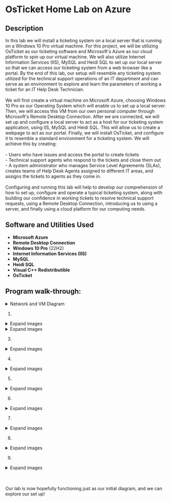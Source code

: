 <h1>OsTicket Home Lab on Azure</h1>

<h2>Description</h2>
In this lab we will install a ticketing system on a local server that is running on a Windows 10 Pro virtual machine. For this project, we will be utilizing OsTicket as our ticketing software and Microsoft's Azure as our cloud platform to spin up our virtual machine. We will also utilize Internet Information Services (IIS), MySQL and Heidi SQL to set up our local server so that we can access our ticketing system from a web browser like a portal. By the end of this lab, our setup will resemble any ticketing system utilized for the technical support operations of an IT department and can serve as an environment to explore and learn the parameters of working a ticket for an IT Help Desk Technician. 
<br><br>
We will first create a virtual machine on Microsoft Azure, choosing Windows 10 Pro as our Operating System which will enable us to set up a local server. Then, we will access this VM from our own personal computer through Microsoft's Remote Desktop Connection. After we are connected, we will set up and configure a local server to act as a host for our ticketing system application, using IIS, MySQL and Heidi SQL. This will allow us to create a webpage to act as our portal. Finally, we will install OsTicket, and configure it to resemble a standard environment for a ticketing system. We will achieve this by creating:
<br><br>
- Users who have issues and access the portal to create tickets
<br>
- Technical support agents who respond to the tickets and close them out
<br>
- A system administrator who manages Service Level Agreements (SLAs), creates teams of Help Desk Agents assigned to different IT areas, and assigns the tickets to agents as they come in. 
<br><br>
Configuring and running this lab will help to develop our comprehension of how to set up, configure and operate a typical ticketing system, along with building our confidence in working tickets to resolve technical support requests, using a Remote Desktop Connection, introducing us to using a server, and finally using a cloud platform for our computing needs.
</br>

<h2>Software and Utilities Used</h2>

- <b>Microsoft Azure</b>
- <b>Remote Desktop Connection</b>
- <b>Windows 10 Pro</b> (22H2)
- <b>Internet Information Services (IIS)</b>
- <b>MySQL</b>
- <b>Heidi SQL</b>
- <b>Visual C++ Redistributible</b>
- <b>OsTicket</b>

<h2>Program walk-through:</h2>

<details>

<summary>Network and VM Diagram</summary>

<img src="" height="80%" width="80%" />


</details>

1. 

<details>

<summary>Expand images</summary>

<img src="" height="80%" width="80%" />
<img src="" height="80%" width="80%" />
<img src="" height="80%" width="80%" />
<img src="" height="80%" width="80%" />
<img src="" height="80%" width="80%" />
<img src="" height="80%" width="80%" />
<img src="" height="80%" width="80%" />
<img src="" height="80%" width="80%" />
<img src="" height="80%" width="80%" />
<img src="" height="80%" width="80%" />
<img src="" height="80%" width="80%" />
<img src="" height="80%" width="80%" />


</details>


<details>

<summary>Expand images</summary>

<img src="" height="80%" width="80%" />
<img src="" height="80%" width="80%" />
<img src="" height="80%" width="80%" />
<img src="" height="80%" width="80%" />
<img src="" height="80%" width="80%" />
<img src="" height="80%" width="80%" />

</details>

3. 

<details>

<summary>Expand images</summary>

<img src="" height="80%" width="80%" />
<img src="" height="80%" width="80%" />
<img src="" height="80%" width="80%" />
<img src="" height="80%" width="80%" />
<img src="" height="80%" width="80%" />
<img src="" height="80%" width="80%" />

</details>

4. 

<details>
<summary>Expand images</summary>

<img src="" height="80%" width="80%" />
<img src="" height="80%" width="80%" />
<img src="" height="80%" width="80%" />
<img src="" height="80%" width="80%" />
<img src="" height="80%" width="80%" />
<img src="" height="80%" width="80%" />

</details>

5. 

<details>

<summary>Expand images</summary>

<img src="" height="80%" width="80%" />
<img src="" height="80%" width="80%" />
<img src="" height="80%" width="80%" />
<img src="" height="80%" width="80%" />
<img src="" height="80%" width="80%" />
<img src="" height="80%" width="80%" />

</details>


6. 

<details>
 
 <summary>Expand images</summary>
 
<img src="" height="80%" width="80%" />
<img src="" height="80%" width="80%" />
<img src="" height="80%" width="80%" />
<img src="" height="80%" width="80%" />
<img src="" height="80%" width="80%" />
<img src="" height="80%" width="80%" />
 
 </details>
 
7. 
 
 <details>
  
  <summary>Expand images</summary>
  
<img src="" height="80%" width="80%" />
<img src="" height="80%" width="80%" />
<img src="" height="80%" width="80%" />
<img src="" height="80%" width="80%" />
<img src="" height="80%" width="80%" />
<img src="" height="80%" width="80%" />

 </details>
 
 8.  
 
 <details>
 
 <summary>Expand images</summary>
 
<img src="" height="80%" width="80%" />
<img src="" height="80%" width="80%" />
<img src="" height="80%" width="80%" />
<img src="" height="80%" width="80%" />
<img src="" height="80%" width="80%" />
<img src="" height="80%" width="80%" />

</details>

9. 

<details>
 
 <summary>Expand images</summary>
 
 <img src="" height="80%" width="80%" />
<img src="" height="80%" width="80%" />
<img src="" height="80%" width="80%" />
<img src="" height="80%" width="80%" />
<img src="" height="80%" width="80%" />
<img src="" height="80%" width="80%" />
 
 </details>
 
 <br><br>Our lab is now hopefully functioning just as our initial diagram, and we can explore our set up!

</br>

<!--
 ```diff
- text in red
+ text in green
! text in orange
# text in gray
@@ text in purple (and bold)@@
```
--!>

